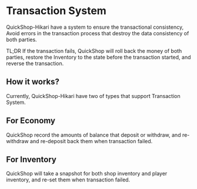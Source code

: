 # Transaction System

QuickShop-Hikari have a system to ensure the transactional consistency, Avoid errors in the transaction process that destroy the data consistency of both parties.

TL;DR If the transaction fails, QuickShop will roll back the money of both parties, restore the Inventory to the state before the transaction started, and reverse the transaction.

## How it works?

Currently, QuickShop-Hikari have two of types that support Transaction System.

## For Economy

QuickShop record the amounts of balance that deposit or withdraw, and re-withdraw and re-deposit back them when transaction failed.

## For Inventory

QuickShop will take a snapshot for both shop inventory and player inventory, and re-set them when transaction failed.
